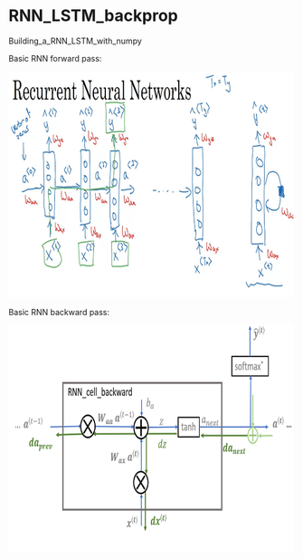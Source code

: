 # RNN_LSTM_backprop
Building_a_RNN_LSTM_with_numpy

Basic RNN forward pass:

<img src="images/RNN_basic_stru1.png" width="800px" height="400px" />

Basic RNN backward pass:

<img src="images/rnn_cell_backward_3a_4.png" width="800px" height="400px" />

